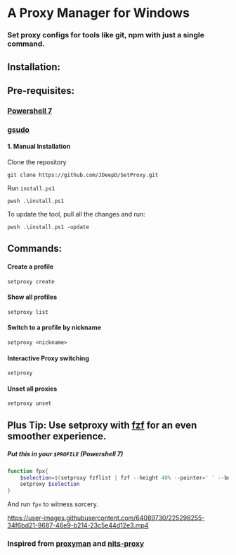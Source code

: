 # A Proxy Manager for Windows

### Set proxy configs for tools like git, npm with just a single command.

## Installation:

## Pre-requisites: 
### [Powershell 7](https://learn.microsoft.com/en-us/powershell/scripting/install/installing-powershell-on-windows?view=powershell-7.3)
### [gsudo](https://github.com/gerardog/gsudo)

#### 1. Manual Installation

Clone the repository
```
git clone https://github.com/JDeepD/SetProxy.git
```

Run `install.ps1`

```
pwsh .\install.ps1
```

To update the tool, pull all the changes and run: 

```
pwsh .\install.ps1 -update
```


## Commands:

#### Create a profile
```
setproxy create
```
#### Show all profiles 
```
setproxy list
```
#### Switch to a profile by nickname 
```
setproxy <nickname>
```
#### Interactive Proxy switching 
```
setproxy
```
#### Unset all proxies
```
setproxy unset
```

## Plus Tip: Use setproxy with [fzf](https://github.com/junegunn/fzf) for an even smoother experience.

##### Put this in your `$PROFILE` (Powershell 7)

```ps1
function fpx{
    $selection=$(setproxy fzflist | fzf --height 40% --pointer=' ' --border --info=inline --prompt='▶ ' --color=fg+:#FFFFFF,bg+:#FF0000,gutter:-1 --exact) -split '\s+' | Select-Object -First 1;
    setproxy $selection
}
```

And run `fpx` to witness sorcery.



https://user-images.githubusercontent.com/64089730/225298255-34f6bd21-9687-46e9-b214-23c5e44d12e3.mp4



### Inspired from [proxyman](https://github.com/himanshub16/ProxyMan) and [nits-proxy](https://github.com/resyfer/nits_proxy)
